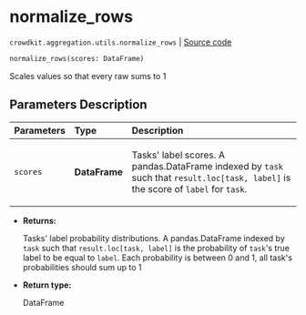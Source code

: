 # normalize_rows
`crowdkit.aggregation.utils.normalize_rows` | [Source code](https://github.com/Toloka/crowd-kit/blob/v1.1.0/crowdkit/aggregation/utils.py#L65)

```python
normalize_rows(scores: DataFrame)
```

Scales values so that every raw sums to 1

## Parameters Description

| Parameters | Type | Description |
| :----------| :----| :-----------|
`scores`|**DataFrame**|<p>Tasks&#x27; label scores. A pandas.DataFrame indexed by `task` such that `result.loc[task, label]` is the score of `label` for `task`.</p>

* **Returns:**

  Tasks' label probability distributions.
A pandas.DataFrame indexed by `task` such that `result.loc[task, label]`
is the probability of `task`'s true label to be equal to `label`. Each
probability is between 0 and 1, all task's probabilities should sum up to 1

* **Return type:**

  DataFrame

